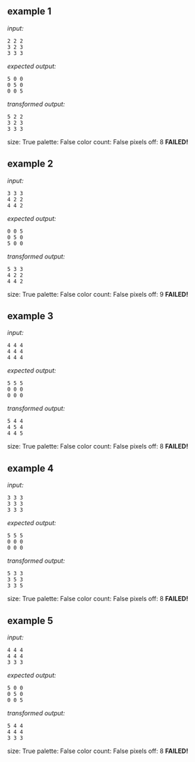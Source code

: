 
## example 1
*input:*
```
2 2 2
3 2 3
3 3 3
```
*expected output:*
```
5 0 0
0 5 0
0 0 5
```
*transformed output:*
```
5 2 2
3 2 3
3 3 3
```
size: True
palette: False
color count: False
pixels off: 8
**FAILED!**

## example 2
*input:*
```
3 3 3
4 2 2
4 4 2
```
*expected output:*
```
0 0 5
0 5 0
5 0 0
```
*transformed output:*
```
5 3 3
4 2 2
4 4 2
```
size: True
palette: False
color count: False
pixels off: 9
**FAILED!**

## example 3
*input:*
```
4 4 4
4 4 4
4 4 4
```
*expected output:*
```
5 5 5
0 0 0
0 0 0
```
*transformed output:*
```
5 4 4
4 5 4
4 4 5
```
size: True
palette: False
color count: False
pixels off: 8
**FAILED!**

## example 4
*input:*
```
3 3 3
3 3 3
3 3 3
```
*expected output:*
```
5 5 5
0 0 0
0 0 0
```
*transformed output:*
```
5 3 3
3 5 3
3 3 5
```
size: True
palette: False
color count: False
pixels off: 8
**FAILED!**

## example 5
*input:*
```
4 4 4
4 4 4
3 3 3
```
*expected output:*
```
5 0 0
0 5 0
0 0 5
```
*transformed output:*
```
5 4 4
4 4 4
3 3 3
```
size: True
palette: False
color count: False
pixels off: 8
**FAILED!**
